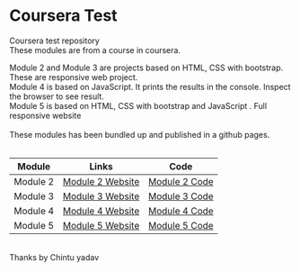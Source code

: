 # Coursera Test
Coursera test repository <br />
These modules are from a course in coursera. <br />

Module 2 and Module 3 are projects based on HTML, CSS with bootstrap. These are responsive web project.<br />
Module 4 is based on JavaScript. It prints the results in the console. Inspect the browser to see result.<br />
Module 5 is based on HTML, CSS with bootstrap and JavaScript . Full responsive website<br />
<br />
These modules has been bundled up and published in a github pages.<br />
<br />

| Module | Links | Code |
| --- | --- | --- |
| Module 2 | [Module 2 Website](https://vimalverma558.github.io/coursera-test/module2-solution/) | [Module 2 Code](https://github.com/vimalverma558/coursera-test/tree/master/module2-solution) |
| Module 3 | [Module 3 Website](https://vimalverma558.github.io/coursera-test/module3-solution/) | [Module 3 Code](https://github.com/vimalverma558/coursera-test/tree/master/module3-solution) |
| Module 4 | [Module 4 Website](https://vimalverma558.github.io/coursera-test/module4-solution/) | [Module 4 Code](https://github.com/vimalverma558/coursera-test/tree/master/module4-solution) |
| Module 5 | [Module 5 Website](https://vimalverma558.github.io/coursera-test/module5-solution/) | [Module 5 Code](https://github.com/vimalverma558/coursera-test/tree/master/module5-solution) |

<br />
Thanks
by Chintu yadav
